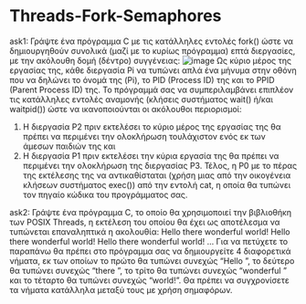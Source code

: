 # Threads-Fork-Semaphores
ask1:
Γράψτε ένα πρόγραμμα C με τις κατάλληλες εντολές fork() ώστε να δημιουργηθούν συνολικά (μαζί με το
κυρίως πρόγραμμα) επτά διεργασίες, με την ακόλουθη δομή (δέντρο) συγγένειας:
![image](https://user-images.githubusercontent.com/98179885/210116201-3e992f1e-0366-4b50-a2e3-1db42f7669d8.png)
Ως κύριο μέρος της εργασίας της, κάθε διεργασία Pi να τυπώνει απλά ένα μήνυμα στην οθόνη που να
δηλώνει το όνομά της (Pi), το PID (Process ID) της και το PPID (Parent Process ID) της. Το πρόγραμμά σας
να συμπεριλαμβάνει επιπλέον τις κατάλληλες εντολές αναμονής (κλήσεις συστήματος wait() ή/και
waitpid()) ώστε να ικανοποιούνται οι ακόλουθοι περιορισμοί:
1. Η διεργασία P2 πριν εκτελέσει το κύριο μέρος της εργασίας της θα πρέπει να περιμένει την
ολοκλήρωση τουλάχιστον ενός εκ των άμεσων παιδιών της και
2. Η διεργασία P1 πριν εκτελέσει την κύρια εργασία της θα πρέπει να περιμένει την ολοκλήρωση
της διεργασίας P3.
Τέλος, η P0 με το πέρας της εκτέλεσης της να αντικαθίσταται (χρήση μιας από την οικογένεια κλήσεων
συστήματος exec()) από την εντολή cat, η οποία θα τυπώνει τον πηγαίο κώδικα του προγράμματος σας.


ask2:
Γράψτε ένα πρόγραμμα C, το οποίο θα χρησιμοποιεί την βιβλιοθήκη των POSIX Threads, η εκτέλεση του
οποίου θα έχει ως αποτέλεσμα να τυπώνεται επαναληπτικά η ακολουθία:
Hello there wonderful world!
Hello there wonderful world!
Hello there wonderful world!
…
Για να πετύχετε το παραπάνω θα πρέπει στο πρόγραμμα σας να δημιουργείτε 4 διαφορετικά νήματα, εκ
των οποίων το πρώτο θα τυπώνει συνεχώς “Hello ”, το δεύτερο θα τυπώνει συνεχώς “there ”, το τρίτο
θα τυπώνει συνεχώς “wonderful ” και το τέταρτο θα τυπώνει συνεχώς “world!”. Θα πρέπει να
συγχρονίσετε τα νήματα κατάλληλα μεταξύ τους με χρήση σημαφόρων.
